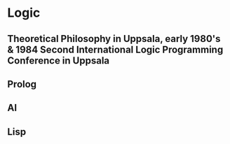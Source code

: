 # Logic


## Theoretical Philosophy in Uppsala, early 1980's & 1984 Second International Logic Programming Conference in Uppsala



## Prolog



## AI



## Lisp
